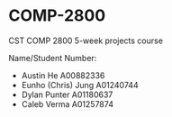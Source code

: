 # COMP-2800
CST COMP 2800 5-week projects course

Name/Student Number:
- Austin He A00882336
- Eunho (Chris) Jung A01240744
- Dylan Punter A01180637
- Caleb Verma A01257874